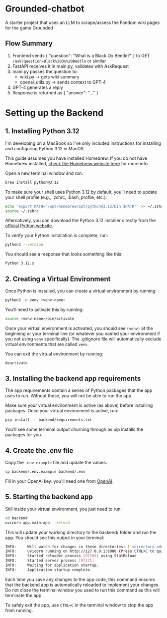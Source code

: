 # Grounded-chatbot
A starter project that uses an LLM to scrape/assess the Fandom wiki pages for the game Grounded

## Flow Summary
1.	Frontend sends { "question": "What is a Black Ox Beetle?" } to GET `/ask?question=Black%20Ox%20Beetle` or similar
2.	FastAPI receives it in main.py, validates with AskRequest
3.	main.py passes the question to:
	* wiki.py → gets wiki summary
	* openai_utils.py → sends context to GPT-4
4.	GPT-4 generates a reply
5.	Response is returned as { "answer": "..." }

# Setting up the Backend

## 1. Installing Python 3.12

I'm developing on a MacBook so I've only included instructions for installing and configuring Python 3.12 in MacOS.

This guide assumes you have installed Homebrew. If you do not have Homebrew installed, [check the Homebrew website here](https://brew.sh/) for more info.

Open a new terminal window and run:
``` sh
brew install python@3.12
```

To make sure your shell uses Python 3.12 by default, you’ll need to update your shell profile (e.g., .zshrc, .bash_profile, etc.):
``` sh
echo 'export PATH="/opt/homebrew/opt/python@3.12/bin:$PATH"' >> ~/.zshrc
source ~/.zshrc
```

Alternatively, you can download the Python 3.12 installer directly from the [official Python website](https://www.python.org/downloads/mac-osx/).

To verify your Python installation is complete, run: 
``` sh
python3 --version
```

You should see a response that looks something like this:
``` sh
Python 3.12.x
```

## 2. Creating a Virtual Environment

Once Python is installed, you can create a virtual environment by running:
``` sh
python3 -m venv <venv-name>
```

You'll need to activate this by running: 
``` sh
source <venv-name>/bin/activate
```

Once your virtual environment is activated, you should see `(venv)` at the beginning or your terminal line (or whatever you named your  environment if you not using `venv` specifically). The .gitignore file will automatically exclude virtual environments that are called `venv`.

You can exit the virtual environment by running: 
``` sh 
deactivate
```

## 3. Installing the backend app requirements

The app requirements contain a series of Python packages that the app uses to run. Without these, you will not be able to run the app. 

Make sure your virtual environment is active (as above) before installing packages. Once your virtual environment is active, run: 
``` sh
pip install -r backend/requirements.txt
```

You'll see some terminal output churning through as pip installs the packages for you.

## 4. Create the .env file

Copy the `.env.example` file and update the values:
``` sh
cp backend/.env.example backend/.env
```

Fill in your OpenAI key: you'll need one from [OpenAI](https://platform.openai.com/).

## 5. Starting the backend app

Still inside your virtual environment, you just need to run: 
``` sh 
cd backend
uvicorn app.main:app --reload
```

This will update your working directory to the backend/ folder and run the app. You should see this output in your terminal: 
```sh
INFO:     Will watch for changes in these directories: ['<directory-address-for-the-backend-folder>']
INFO:     Uvicorn running on http://127.0.0.1:8000 (Press CTRL+C to quit)
INFO:     Started reloader process [97169] using StatReload
INFO:     Started server process [97171]
INFO:     Waiting for application startup.
INFO:     Application startup complete.
```

Each time you save any changes to the app code, this command ensures that the backend app is automatically reloaded to implement your changes. Do not close the terminal window you used to run this command as this will terminate the app. 

To safely exit the app, use `CTRL+C` in the terminal window to stop the app from running. 